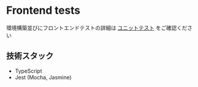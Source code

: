 # Frontend tests

環境構築並びにフロントエンドテストの詳細は [ユニットテスト](https://hack-react.netlify.app/handson/tests.html) をご確認ください

## 技術スタック

- TypeScript
- Jest (Mocha, Jasmine)
